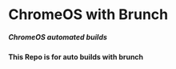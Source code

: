 
# ChromeOS with Brunch
##### ChromeOS automated builds
#### This Repo  is for auto builds with brunch
